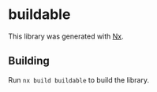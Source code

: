 # buildable

This library was generated with [Nx](https://nx.dev).

## Building

Run `nx build buildable` to build the library.
